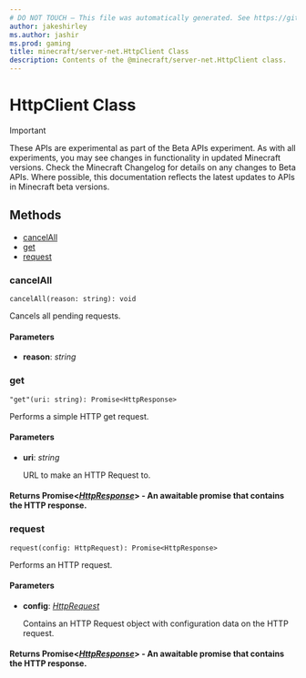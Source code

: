 ```yaml
---
# DO NOT TOUCH — This file was automatically generated. See https://github.com/mojang/minecraftapidocsgenerator to modify descriptions, examples, etc.
author: jakeshirley
ms.author: jashir
ms.prod: gaming
title: minecraft/server-net.HttpClient Class
description: Contents of the @minecraft/server-net.HttpClient class.
---
```

# HttpClient Class
>[!IMPORTANT]
>These APIs are experimental as part of the Beta APIs experiment. As with all experiments, you may see changes in functionality in updated Minecraft versions. Check the Minecraft Changelog for details on any changes to Beta APIs. Where possible, this documentation reflects the latest updates to APIs in Minecraft beta versions.
## Methods
- [cancelAll](#cancelall)
- [get](#get)
- [request](#request)

### **cancelAll**
`
cancelAll(reason: string): void
`

Cancels all pending requests.

#### **Parameters**
- **reason**: *string*

### **get**
`
"get"(uri: string): Promise<HttpResponse>
`

Performs a simple HTTP get request.

#### **Parameters**
- **uri**: *string*
  
  URL to make an HTTP Request to.

#### **Returns** Promise&lt;[*HttpResponse*](HttpResponse.md)&gt; - An awaitable promise that contains the HTTP response.

### **request**
`
request(config: HttpRequest): Promise<HttpResponse>
`

Performs an HTTP request.

#### **Parameters**
- **config**: [*HttpRequest*](HttpRequest.md)
  
  Contains an HTTP Request object with configuration data on the HTTP request.

#### **Returns** Promise&lt;[*HttpResponse*](HttpResponse.md)&gt; - An awaitable promise that contains the HTTP response.

